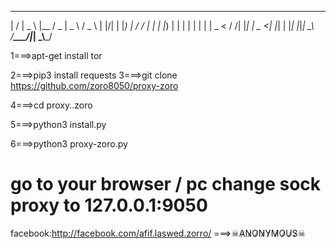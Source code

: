  __  __ ____    ________  ____   ___  
|  \/  |  _ \  |__  / _ \|  _ \ / _ \ 
| |\/| | |_) |   / / | | | |_) | | | |
| |  | |  _ <   / /| |_| |  _ <| |_| |
|_|  |_|_| \_\ /____\___/|_| \_\\___/ 














































1===>apt-get install tor





2===>pip3 install requests
3===>git clone https://github.com/zoro8050/proxy-zoro

4===>cd proxy..zoro

5===>python3 install.py

6===>python3 proxy-zoro.py  












go to your browser / pc  change sock proxy to 127.0.0.1:9050
============================================================
 facebook:http://facebook.com/afif.laswed.zorro/
 ===>☠A̷N̷O̷N̷Y̷M̷O̷U̷S̷☠
